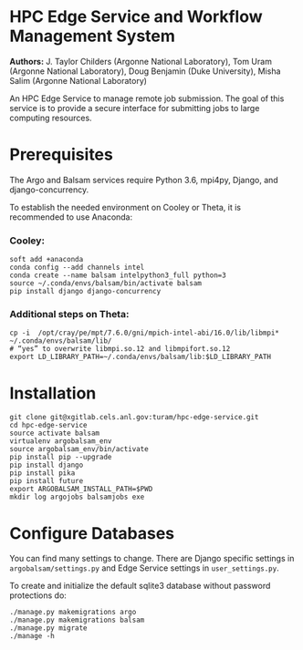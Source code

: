 # HPC Edge Service and Workflow Management System
**Authors:** J. Taylor Childers (Argonne National Laboratory), Tom Uram (Argonne National Laboratory), Doug Benjamin (Duke University), Misha Salim (Argonne National Laboratory)

An HPC Edge Service to manage remote job submission. The goal of this service is to provide a secure interface for submitting jobs to large computing resources.

# Prerequisites
The Argo and Balsam services require Python 3.6, mpi4py, Django, and django-concurrency.

To establish the needed environment on Cooley or Theta, it is recommended to use Anaconda:
### Cooley:
```
soft add +anaconda
conda config --add channels intel
conda create --name balsam intelpython3_full python=3
source ~/.conda/envs/balsam/bin/activate balsam
pip install django django-concurrency
```
### Additional steps on Theta:
    cp -i  /opt/cray/pe/mpt/7.6.0/gni/mpich-intel-abi/16.0/lib/libmpi* ~/.conda/envs/balsam/lib/
    # “yes” to overwrite libmpi.so.12 and libmpifort.so.12
    export LD_LIBRARY_PATH=~/.conda/envs/balsam/lib:$LD_LIBRARY_PATH



# Installation
```
git clone git@xgitlab.cels.anl.gov:turam/hpc-edge-service.git
cd hpc-edge-service
source activate balsam
virtualenv argobalsam_env
source argobalsam_env/bin/activate
pip install pip --upgrade
pip install django
pip install pika
pip install future
export ARGOBALSAM_INSTALL_PATH=$PWD
mkdir log argojobs balsamjobs exe
```

# Configure Databases
You can find many settings to change. There are Django specific settings in `argobalsam/settings.py` and Edge Service settings in `user_settings.py`.

To create and initialize the default sqlite3 database without password protections do:
```
./manage.py makemigrations argo
./manage.py makemigrations balsam
./manage.py migrate
./manage -h
```



